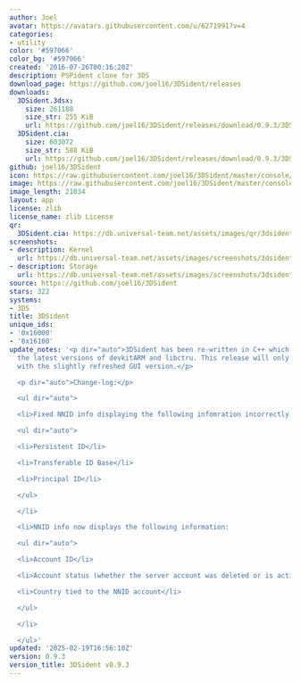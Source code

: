 ```yaml
---
author: Joel
avatar: https://avatars.githubusercontent.com/u/6271991?v=4
categories:
- utility
color: '#597066'
color_bg: '#597066'
created: '2016-07-26T00:16:20Z'
description: PSPident clone for 3DS
download_page: https://github.com/joel16/3DSident/releases
downloads:
  3DSident.3dsx:
    size: 261188
    size_str: 255 KiB
    url: https://github.com/joel16/3DSident/releases/download/0.9.3/3DSident.3dsx
  3DSident.cia:
    size: 603072
    size_str: 588 KiB
    url: https://github.com/joel16/3DSident/releases/download/0.9.3/3DSident.cia
github: joel16/3DSident
icon: https://raw.githubusercontent.com/joel16/3DSident/master/console/res/icon.png
image: https://raw.githubusercontent.com/joel16/3DSident/master/console/res/banner.png
image_length: 21034
layout: app
license: zlib
license_name: zlib License
qr:
  3DSident.cia: https://db.universal-team.net/assets/images/qr/3dsident-cia.png
screenshots:
- description: Kernel
  url: https://db.universal-team.net/assets/images/screenshots/3dsident/kernel.png
- description: Storage
  url: https://db.universal-team.net/assets/images/screenshots/3dsident/storage.png
source: https://github.com/joel16/3DSident
stars: 322
systems:
- 3DS
title: 3DSident
unique_ids:
- '0x16000'
- '0x16100'
update_notes: '<p dir="auto">3DSident has been re-written in C++ which makes use of
  the latest versions of devkitARM and libctru. This release will only be available
  with the slightly refreshed GUI version.</p>

  <p dir="auto">Change-log:</p>

  <ul dir="auto">

  <li>Fixed NNID info displaying the following infomration incorrectly:

  <ul dir="auto">

  <li>Persistent ID</li>

  <li>Transferable ID Base</li>

  <li>Principal ID</li>

  </ul>

  </li>

  <li>NNID info now displays the following information:

  <ul dir="auto">

  <li>Account ID</li>

  <li>Account status (whether the server account was deleted or is active)</li>

  <li>Country tied to the NNID account</li>

  </ul>

  </li>

  </ul>'
updated: '2025-02-19T16:56:10Z'
version: 0.9.3
version_title: 3DSident v0.9.3
---
```


